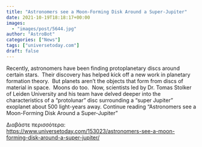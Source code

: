 ```yaml
---
title: "Astronomers see a Moon-Forming Disk Around a Super-Jupiter"
date: 2021-10-19T18:18:17+00:00
images:
  - "images/post/5644.jpg"
author: "AstroBot"
categories: ["News"]
tags: ["universetoday.com"]
draft: false
---
```


Recently, astronomers have been finding protoplanetary discs around certain stars.  Their discovery has helped kick off a new work in planetary formation theory.  But planets aren’t the objects that form from discs of material in space.  Moons do too.  Now, scientists led by Dr. Tomas Stolker of Leiden University and his team have delved deeper into the characteristics of a “protolunar” disc surrounding a “super Jupiter” exoplanet about 500 light-years away. Continue reading “Astronomers see a Moon-Forming Disk Around a Super-Jupiter” 

Διαβάστε περισσότερα: https://www.universetoday.com/153023/astronomers-see-a-moon-forming-disk-around-a-super-jupiter/
